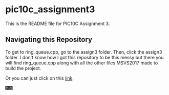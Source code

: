# pic10c_assignment3

This is the README file for PIC10C Assignment 3.

## Navigating this Repository
To get to ring_queue.cpp, go to the assign3 folder. Then, click the assign3 folder. I don't know how I got this repository to be this messy but there you will find ring_queue.cpp along with all the other files MSVS2017 made to build the project.

Or you can just click on this [link](https://github.com/jacquelinennguyen/pic10c_assignment3/tree/master/assign3/assign3).

:fireworks::fireworks:
